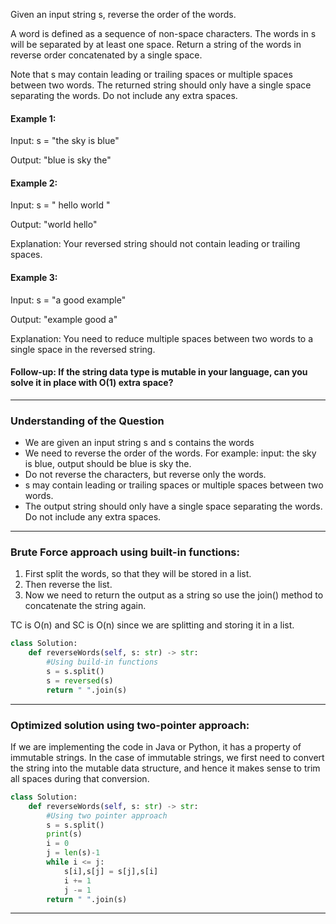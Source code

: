 Given an input string s, reverse the order of the words.

A word is defined as a sequence of non-space characters. The words in s will be separated by at least one space. Return a string of the words in reverse order concatenated 
by a single space.

Note that s may contain leading or trailing spaces or multiple spaces between two words. The returned string should only have a single space separating the words. 
Do not include any extra spaces.

#### Example 1:

Input: s = "the sky is blue"

Output: "blue is sky the"

#### Example 2:

Input: s = "  hello world  "

Output: "world hello"

Explanation: Your reversed string should not contain leading or trailing spaces.

#### Example 3:

Input: s = "a good   example"

Output: "example good a"

Explanation: You need to reduce multiple spaces between two words to a single space in the reversed string.

#### Follow-up: If the string data type is mutable in your language, can you solve it in place with O(1) extra space?
______________________________________________________________________________________________________________________________________

### Understanding of the Question

* We are given an input string s and s contains the words
* We need to reverse the order of the words. For example: input: the sky is blue, output should be blue is sky the.
* Do not reverse the characters, but reverse only the words.
* s may contain leading or trailing spaces or multiple spaces between two words.
* The output string should only have a single space separating the words. Do not include any extra spaces.
_______________________________________________________________________________________________________________________________________

### Brute Force approach using built-in functions:

1. First split the words, so that they will be stored in a list. 
2. Then reverse the list.
3. Now we need to return the output as a string so use the join() method to concatenate the string again.

TC is O(n) and SC is O(n) since we are splitting and storing it in a list.

```python
class Solution:
    def reverseWords(self, s: str) -> str:
        #Using build-in functions
        s = s.split()
        s = reversed(s)        
        return " ".join(s)
```
____________________________________________________________________________________________________________________________________________

### Optimized solution using two-pointer approach:

If we are implementing the code in Java or Python, it has a property of immutable strings. In the case of immutable strings, we first need to convert the string into
the mutable data structure, and hence it makes sense to trim all spaces during that conversion.

```python
class Solution:
    def reverseWords(self, s: str) -> str:
        #Using two pointer approach
        s = s.split()
        print(s)
        i = 0
        j = len(s)-1
        while i <= j:
            s[i],s[j] = s[j],s[i]
            i += 1
            j -= 1
        return " ".join(s)
```
___________________________________________________________________________________________________________________________________________________


